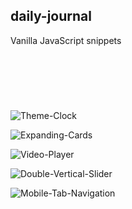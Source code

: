 ## daily-journal
Vanilla JavaScript snippets

## &nbsp;
<br />

![Theme-Clock](https://user-images.githubusercontent.com/38568843/184978103-f3e0d0f0-80f8-4ef9-bc8e-bfa8744d96d3.jpg)

![Expanding-Cards](https://user-images.githubusercontent.com/38568843/184978285-0b2f949e-0de9-4b13-add0-633acaad20fb.jpg)

![Video-Player](https://user-images.githubusercontent.com/38568843/184977752-412416b0-3f96-46c8-930f-4e9b99a221b0.jpg)

![Double-Vertical-Slider](https://user-images.githubusercontent.com/38568843/184977862-8c05c2ea-fd53-4600-b917-6b622faeb82e.jpg)

![Mobile-Tab-Navigation](https://user-images.githubusercontent.com/38568843/184977984-824d287f-3ac7-42da-b6cb-46c6f9760104.jpg)
